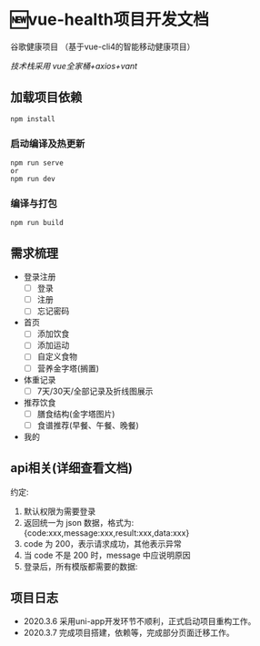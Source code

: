 # :new:vue-health项目开发文档
谷歌健康项目 （基于vue-cli4的智能移动健康项目）

*技术栈采用 vue全家桶+axios+vant*

## 加载项目依赖
```
npm install
```

### 启动编译及热更新
```
npm run serve
or
npm run dev
```

### 编译与打包
```
npm run build
```
## 需求梳理

+ 登录注册
	- [ ] 登录
	- [ ] 注册
	- [ ] 忘记密码
+ 首页
	- [ ] 添加饮食
	- [ ] 添加运动
	- [ ] 自定义食物
	- [ ] 营养金字塔(搁置)
+ 体重记录
	- [ ] 7天/30天/全部记录及折线图展示
+ 推荐饮食
	- [ ] 膳食结构(金字塔图片)
	- [ ] 食谱推荐(早餐、午餐、晚餐)
+ 我的

## api相关(详细查看文档)

约定:

1. 默认权限为需要登录
2. 返回统一为 json 数据，格式为:{code:xxx,message:xxx,result:xxx,data:xxx}
3. code 为 200，表示请求成功，其他表示异常
4. 当 code 不是 200 时，message 中应说明原因
5. 登录后，所有模版都需要的数据:

## 项目日志

+ 2020.3.6 采用uni-app开发环节不顺利，正式启动项目重构工作。
+ 2020.3.7 完成项目搭建，依赖等，完成部分页面迁移工作。